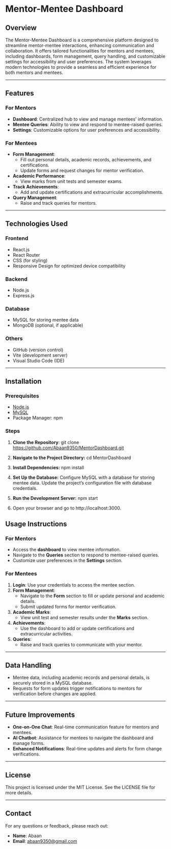 # Mentor-Mentee Dashboard

## Overview

The Mentor-Mentee Dashboard is a comprehensive platform designed to streamline mentor-mentee interactions, enhancing communication and collaboration. It offers tailored functionalities for mentors and mentees, including dashboards, form management, query handling, and customizable settings for accessibility and user preferences. The system leverages modern technologies to provide a seamless and efficient experience for both mentors and mentees.

---

## Features

### For Mentors

- **Dashboard**: Centralized hub to view and manage mentees' information.
- **Mentee Queries**: Ability to view and respond to mentee-raised queries.
- **Settings**: Customizable options for user preferences and accessibility.

### For Mentees

- **Form Management**:
  - Fill out personal details, academic records, achievements, and certifications.
  - Update forms and request changes for mentor verification.
- **Academic Performance**:
  - View marks from unit tests and semester exams.
- **Track Achievements**:
  - Add and update certifications and extracurricular accomplishments.
- **Query Management**:
  - Raise and track queries for mentors.

---

## Technologies Used

### Frontend

- React.js
- React Router
- CSS (for styling)
- Responsive Design for optimized device compatibility

### Backend

- Node.js
- Express.js

### Database

- MySQL for storing mentee data
- MongoDB (optional, if applicable)

### Others

- GitHub (version control)
- Vite (development server)
- Visual Studio Code (IDE)

---

## Installation

### Prerequisites

- [Node.js](https://nodejs.org/)
- [MySQL](https://www.mysql.com/)
- Package Manager: npm

### Steps

1. **Clone the Repository**:
   git clone https://github.com/Abaan9350/MentorDashboard.git

2. **Navigate to the Project Directory:**
   cd MentorDashboard

3. **Install Dependencies:**
   npm install

4. **Set Up the Database:**
    Configure MySQL with a database for storing mentee data.
    Update the project’s configuration file with database credentials.

5. **Run the Development Server:**
   npm start

6. Open your browser and go to http://localhost:3000.


## Usage Instructions

### For Mentors

- Access the **dashboard** to view mentee information.
- Navigate to the **Queries** section to respond to mentee-raised queries.
- Customize user preferences in the **Settings** section.

### For Mentees

1. **Login**: Use your credentials to access the mentee section.
2. **Form Management**:
   - Navigate to the **Form** section to fill or update personal and academic details.
   - Submit updated forms for mentor verification.
3. **Academic Marks**:
   - View unit test and semester results under the **Marks** section.
4. **Achievements**:
   - Use the dashboard to add or update certifications and extracurricular activities.
5. **Queries**:
   - Raise and track queries to communicate with your mentor.

---

## Data Handling

- Mentee data, including academic records and personal details, is securely stored in a MySQL database.
- Requests for form updates trigger notifications to mentors for verification before changes are applied.

---

## Future Improvements

- **One-on-One Chat**: Real-time communication feature for mentors and mentees.
- **AI Chatbot**: Assistance for mentees to navigate the dashboard and manage forms.
- **Enhanced Notifications**: Real-time updates and alerts for form change verifications.

---

## License

This project is licensed under the MIT License. See the LICENSE file for more details.

---

## Contact

For any questions or feedback, please reach out:

- **Name**: Abaan
- **Email**: [abaan9350@gmail.com](mailto:abaan9350@gmail.com)
